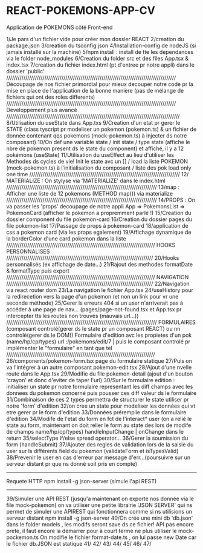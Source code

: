 # REACT-POKEMONS-APP-CV
Application de POKEMONS côté Front-end

1/Je pars d'un fichier vide pour créer mon dossier REACT
2/creation du package.json
3/creation du tsconfig.json
4/Installation-config de nodeJS (si jamais installé sur la machine)
5/npm install : install de tte les dependances via le folder node_modules
6/Creation du folder src et des files App.tsx & index.tsx
7/creation du fichier index.html (pt d'entree pr notre appli) dans le dossier 'public'
/////////////////////////////////////////////////////////////////////////////////////////
Découpage de nos fichier primordial pour mieux decouper notre code pr la mise en place 
de l'application de la bonne manière (pas de mélange de fichiers qui ont des roles differents)
/////////////////////////////////////////////////////////////////////////////////////////
Developpement plus avancé
///////////////////////////////////////////////////////////////////////////////////////////
8/Utilisation du useState dans App.txs
9/Creation d'un etat pr gerer le STATE (class tyscript pr modeliser un pokemon (pokemon.ts) & un fichier de donnée contenant qqs pokemons (mock-pokemon.ts) à injecter ds notre composant)
10/On  def une variable state / init state / type state (affiche le nbre de pokemon present ds le state du component) et affiché, il y  a 12 pokémons (useState)
11/Utilisation du useEffect au lieu d'utiliser les Methodes ds cycles de vie! 
Init le state avc un [] / load la liste POKEMON (mock-pokemon.ts) à l'initialisation
du composant / liste des pok load only one time
///////////////////////////////////////////////////////////////////////////////
12/ MATERIALIZE : On stylyse via 'MATERIALIZE' dans le index.html
///////////////////////////////////////////////////////////////////////////////
13/map : Afficher une liste de 12 pokemons (METHOD map()) via materialize
///////////////////////////////////////////////////////////////////////////////
14/PROPS : On va passer les 'props' decoupage de notre appli App => PokemonsList => PokemonCard (afficher le pokemon a propremment parlé !)
15/Creation du dossier component du file pokemon-card 
16/Creation du dossier pages du file pokemon-list 
17/Passage de props à pokemon-card
18/application de css a pokemon card (via les props egalement)
19/Affichage dynamique de la borderColor d'une card pokemon dans la liste
//////////////////////////////////////////////////////////////////////////////
HOOKS PERSONNALISES
/////////////////////////////////////////////////////////////////////////////
20/Hooks personnalisés (ex affichage de date...)
21/Rajout des methodes formatDate & formatType puis export
//////////////////////////////////////////////////////////////////////////////
NAVIGATION
/////////////////////////////////////////////////////////////////////////////
22/Navigation via react router dom
23/La navigation le fichier App.tsx
24/useHistory pour la redirecetion vers la page d'un pokemon (et non un link pour vr une seconde méthode)
25/Gerer ls erreurs 404 si un user n'arriverait pas à accéder à une page de nav...
(pages/page-not-found.tsx et App.tsx pr intercepter tts les routes non trouvés (mauvais url...))
///////////////////////////////////////////////////////////////////////////////
FORMULAIRES (composant controlé(gerer ds le state pr un composant REACT) ou nn controlé(gerer ds le DOM))
Formulaire d'edition avc les propietes d'un pok (name/hp/cp/types)
url :/pokemons/edit/7 | puis le composant controlé pr implémenter le "formulaire" en tant que tel
//////////////////////////////////////////////////////////////////////////////
26/components/pokemon-form.tsx page du formulaire statique
27/Puis on va l'intégrer à un autre composant pokemon-edit.tsx
28/Ajout d'une nvelle route dans le App.tsx
29/Modifie du file pokemon-detail (ajout d'un bouton 'crayon' et donc d'eviter de taper l'url)
30/Sur le formulaire edition : initialiser un state pr notre formulaire representant les diff
champs avec les donnees du pokemon concerné puis pousser ces diff valeur ds le formulaire
31/Combinaison de ces 2 types permettra de structurer le state utiliser pr notre 'form' d'edition
32/on cree un state pour modeliser les données qui vt etre gerer pr le form d'edition
33/Données préremplie dans le formulaire d'edition
34/Modife de l'etat du form en fct de l'interact° user (on a relié le state au form, maintenant on doit relier le form au state des lors de modife de champs name/hp/cp/types)
handleInputChange | onChange dans le return
35/selectType if/else spread operator...
36/Gerer la soumission du form (handleSubmit)
37/Ajouter des regles de validation lors de la saisie du user sur ls différents field du pokemon
(validateForm et isTypesValid)
38/Prevenir le user en cas d'erreur par message d'err...(poursuivre sur un serveur distant pr que ns donné soit pris en compte)
****************************************************************************
Requete HTTP npm install -g json-server (simule l'api REST)
****************************************************************************
39/Simuler une API REST (jusqu'a maintenant on exporte nos donnée via le file mock-pokemon)
on va utiliser une petite librairie 'JSON SERVER' qui ns permet de simuler une APIREST qui 
fonctionnera comme si ns utilisions un serveur distant
npm install -g json-server
40/On crée une mini db 'db.json' dans le folder models , les modifs seront save ds ce fichier!
API pas encore prete, il faut encore la demarrer pour à court terme ne plus utiliser le mock-pockemon.ts
On modifie le fichier format-date.ts , on lui passe new Date car le fichier db.JSON est statique
41/
42/
43/
44/
45/
46/
47/





